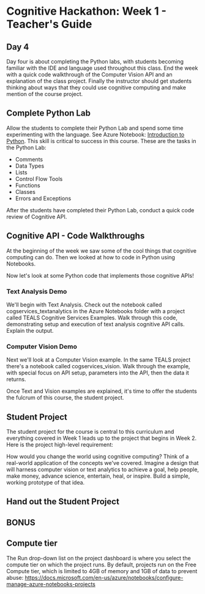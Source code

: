 # Cognitive Hackathon: Week 1 - Teacher's Guide
## Day 4

Day four is about completing the Python labs, with students becoming familiar with the IDE and language used throughout this class. End the week with a quick code walkthrough of the Computer Vision API and an explanation of the class project. Finally the instructor should get students thinking about ways that they could use cognitive computing and make mention of the course project.


## Complete Python Lab

Allow the students to complete their Python Lab and spend some time experimenting with the language. See Azure Notebook: [Introduction to Python]("https://notebooks.azure.com/dan-bcwqcg/projects/teals-cogserv-examples"). This skill is critical to success in this course. These are the tasks in the Python Lab:

* Comments
* Data Types
* Lists
* Control Flow Tools
* Functions
* Classes
* Errors and Exceptions

After the students have completed their Python Lab, conduct a quick code review of Cognitive API.

## Cognitive API - Code Walkthroughs

At the beginning of the week we saw some of the cool things that cognitive computing can do. Then we looked at how to code in Python using Notebooks.

Now let's look at some Python code that implements those cognitive APIs!

### Text Analysis Demo
We'll begin with Text Analysis. Check out the notebook called cogservices_textanalytics in the Azure Notebooks folder with a project called TEALS Cognitive Services Examples. Walk through this code, demonstrating setup and execution of text analysis cognitive API calls. Explain the output. 

### Computer Vision Demo
 Next we'll look at a Computer Vision example. In the same TEALS project there's a notebook called cogservices_vision. Walk through the example, with special focus on API setup, parameters into the API, then the data it returns.

Once Text and Vision examples are explained, it's time to offer the students the fulcrum of this course, the student project.

## Student Project

The student project for the course is central to this curriculum and everything covered in Week 1 leads up to the project that begins in Week 2.  Here is the project high-level requirement: 

How would you change the world using cognitive computing? Think of a real-world application of the concepts we've covered. Imagine a design that will harness computer vision or text analytics to achieve a goal, help people, make money, advance science, entertain, heal, or inspire. Build a simple, working prototype of that idea.

## Hand out the Student Project

## BONUS

## Compute tier
The Run drop-down list on the project dashboard is where you select the compute tier on which the project runs. By default, projects run on the Free Compute tier, which is limited to 4GB of memory and 1GB of data to prevent abuse:
https://docs.microsoft.com/en-us/azure/notebooks/configure-manage-azure-notebooks-projects